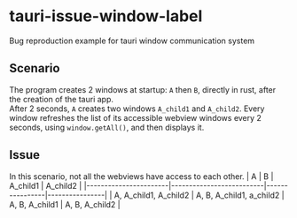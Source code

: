 # tauri-issue-window-label
 Bug reproduction example for tauri window communication system  

## Scenario
 The program creates 2 windows at startup: `A` then `B`, directly in rust, after the creation of the tauri app.  
 After 2 seconds, `A` creates two windows `A_child1` and `A_child2`.
 Every window refreshes the list of its accessible webview windows every 2 seconds, using `window.getAll()`, and then displays it.

## Issue
 In this scenario, not all the webviews have access to each other.
 | A                     | B                        | A_child1       | A_child2       |
 |-----------------------|--------------------------|----------------|----------------|
 | A, A_child1, A_child2 | A, B, A_child1, a_child2 | A, B, A_child1 | A, B, A_child2 |